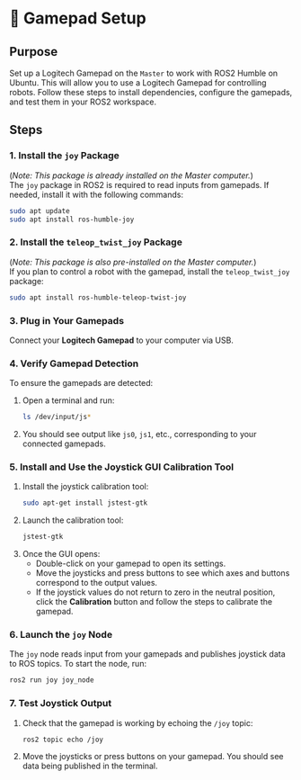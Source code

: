
# 🔧 Gamepad Setup

## Purpose

Set up a Logitech Gamepad on the `Master` to work with ROS2 Humble on Ubuntu. This will allow you to use a Logitech Gamepad for controlling robots. Follow these steps to install dependencies, configure the gamepads, and test them in your ROS2 workspace.

## **Steps**  

### 1. Install the `joy` Package  
(*Note: This package is already installed on the Master computer.*)  
The `joy` package in ROS2 is required to read inputs from gamepads. If needed, install it with the following commands:  
```bash  
sudo apt update  
sudo apt install ros-humble-joy  
```  

### 2. Install the `teleop_twist_joy` Package  
(*Note: This package is also pre-installed on the Master computer.*)  
If you plan to control a robot with the gamepad, install the `teleop_twist_joy` package:  
```bash  
sudo apt install ros-humble-teleop-twist-joy  
```  

### 3. Plug in Your Gamepads  
Connect your **Logitech Gamepad** to your computer via USB.  

### 4. Verify Gamepad Detection  
To ensure the gamepads are detected:  
1. Open a terminal and run:  
   ```bash  
   ls /dev/input/js*  
   ```  
2. You should see output like `js0`, `js1`, etc., corresponding to your connected gamepads.  

### 5. Install and Use the Joystick GUI Calibration Tool  
1. Install the joystick calibration tool:  
   ```bash  
   sudo apt-get install jstest-gtk  
   ```  
2. Launch the calibration tool:  
   ```bash  
   jstest-gtk  
   ```  
3. Once the GUI opens:  
   - Double-click on your gamepad to open its settings.  
   - Move the joysticks and press buttons to see which axes and buttons correspond to the output values.  
   - If the joystick values do not return to zero in the neutral position, click the **Calibration** button and follow the steps to calibrate the gamepad.  

### 6. Launch the `joy` Node  
The `joy` node reads input from your gamepads and publishes joystick data to ROS topics. To start the node, run:  
   ```bash  
   ros2 run joy joy_node  
   ```  

### 7. Test Joystick Output  
1. Check that the gamepad is working by echoing the `/joy` topic:  
   ```bash  
   ros2 topic echo /joy  
   ```  
2. Move the joysticks or press buttons on your gamepad. You should see data being published in the terminal.  

   


<!--

### Step 4: Configure Teleoperation (Optional)
If you want to use the gamepad to control a robot using teleoperation, follow these steps.

1. **Configure `teleop_twist_joy`**:
   Create a configuration file for `teleop_twist_joy`. The default configuration should be good, but you can adjust it to your needs. The configuration file typically looks like this:
   
   Create the file: `~/.ros/teleop_twist_joy.yaml` with the following contents:
   ```yaml
   joy_node:
     ros__parameters:
       device: "/dev/input/js0"  # Adjust the device based on your gamepad (e.g., js0 for the first gamepad)
   teleop_twist_joy:
     ros__parameters:
       axis_linear: 1  # Axis for linear movement (usually left joystick)
       axis_angular: 3  # Axis for angular movement (usually right joystick)
       button_forward: 4  # Button for moving forward
       button_backward: 5  # Button for moving backward
       button_left: 6  # Button for turning left
       button_right: 7  # Button for turning right
   ```

2. **Run the teleop node**:
   Launch the `teleop_twist_joy` node to control your robot via the gamepad:
   ```
   ros2 run teleop_twist_joy teleop_twist_joy_node --ros-args -p joy_node.device:=/dev/input/js0
   ```
   Replace `/dev/input/js0` with the correct device file if necessary.



### Step 6: Test Everything
1. **Control the robot (if applicable)**:
   If you're using `teleop_twist_joy` to control a robot, the gamepads should now send commands to move the robot.

2. **Check input from both gamepads**:
   If you’re using both gamepads to control different aspects of the robot, make sure both are publishing data correctly by echoing the topics.

### Troubleshooting:
- **Device not found**: If your gamepad isn't detected, check if the device file (`/dev/input/js0`, etc.) exists.
- **Buttons or axes not responding**: Adjust the button/axis mappings in the configuration YAML file (`teleop_twist_joy.yaml`).

### Conclusion:
You should now have both the Logitech and Xbox One gamepads working with ROS2 Humble on Ubuntu! You can either use them for teleoperation or just gather joystick data for further processing in your ROS2 nodes.

Let me know if you run into any issues!


-->
